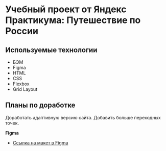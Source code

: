 # Учебный проект от Яндекс Практикума: Путешествие по России

## Используемые технологии
* БЭМ
* Figma
* HTML
* CSS
* Flexbox
* Grid Layout

## Планы по доработке

Доработать адаптивную версию сайта. Добавить больше переходных точек.

**Figma**

* [Ссылка на макет в Figma](https://www.figma.com/file/5S2WSbEFL6awjVWJ0NWL8Q/Sprint-3_-Russia-_-desktop-mobile?node-id=28503%3A0)

